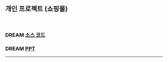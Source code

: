 ## 개인 프로젝트 (쇼핑몰)

<br>

### DREAM [소스 코드](https://github.com/rkdud3936/shop_Project/tree/main/Spring02)
### DREAM [PPT](https://github.com/rkdud3936/shop_Project/blob/main/dream%20ppt1.pdf)

------

